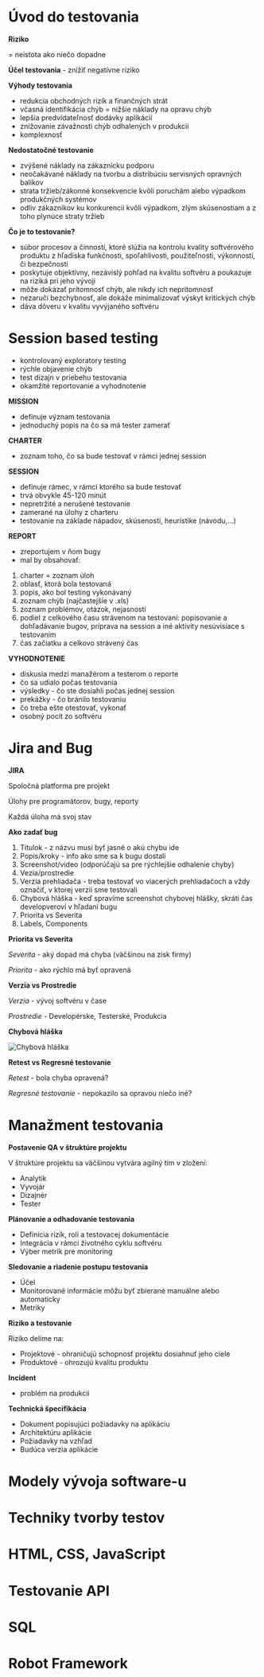 # Úvod do testovania 

**Riziko**

= neistota ako niečo dopadne

**Účel testovania** - znížiť negatívne riziko

**Výhody testovania** 
- redukcia obchodných rizík a finančných strát
- včasná identifikácia chýb = nižšie náklady na opravu chýb
- lepšia predvídateľnosť dodávky aplikácií
- znižovanie závažnosti chýb odhalených v produkcii
- komplexnosť

**Nedostatočné testovanie**
- zvýšené náklady na zákaznícku podporu
- neočakávané náklady na tvorbu a distribúciu servisných opravných balíkov
- strata tržieb/zákonné konsekvencie kvôli poruchám alebo výpadkom produkčných systémov
- odliv zákazníkov ku konkurencii kvôli výpadkom, zlým skúsenostiam a z toho plynúce straty tržieb

**Čo je to testovanie?**
- súbor procesov a činností, ktoré slúžia na kontrolu kvality softvérového produktu z hľadiska funkčnosti, spoľahlivosti, použiteľnosti, výkonnosti, či bezpečnosti
- poskytuje objektívny, nezávislý pohľad na kvalitu softvéru a poukazuje na riziká pri jeho vývoji
- môže dokázať prítomnosť chýb, ale nikdy ich neprítomnosť
- nezaručí bezchybnosť, ale dokáže minimalizovať výskyt kritických chýb 
- dáva dôveru v kvalitu vyvýjaného softvéru

# Session based testing 

- kontrolovaný exploratory testing
- rýchle objavenie chýb
- test dizajn v priebehu testovania
- okamžité reportovanie a vyhodnotenie

**MISSION**
- definuje význam testovania
- jednoduchý popis na čo sa má tester zamerať

**CHARTER**
- zoznam toho, čo sa bude testovať v rámci jednej session

**SESSION**
- definuje rámec, v rámci ktorého sa bude testovať
- trvá obvykle 45-120 minút
- nepretržité a nerušené testovanie
- zamerané na úlohy z charteru
- testovanie na základe nápadov, skúseností, heuristike (návodu,...)

**REPORT**
- zreportujem v ňom bugy
- mal by obsahovať: 
1. charter = zoznam úloh
2. oblasť, ktorá bola testovaná
3. popis, ako bol testing vykonávaný
4. zoznam chýb (najčastejšie v .xls)
5. zoznam problémov, otázok, nejasností
6. podiel z celkového času strávenom na testovaní: popisovanie a dohľadávanie bugov, príprava na session a iné aktivity nesúvisiace s testovaním
7. čas začiatku a celkovo strávený čas

**VYHODNOTENIE**
- diskusia medzi manažérom a testerom o reporte
- čo sa udialo počas testovania
- výsledky - čo ste dosiahli počas jednej session
- prekážky - čo bránilo testovaniu
- čo treba ešte otestovať, vykonať
- osobný pocit zo softvéru

# Jira and Bug
**JIRA**

Spoločná platforma pre projekt

Úlohy pre programátorov, bugy, reporty

Každá úloha má svoj stav

**Ako zadať bug**

1. Titulok - z názvu musí byť jasné o akú chybu ide
2. Popis/kroky - info ako sme sa k bugu dostali
3. Screenshot/video (odporúčajú sa pre rýchlejšie odhalenie chyby)
4. Vezia/prostredie
5. Verzia prehliadača - treba testovať vo viacerých prehliadačoch a vždy označiť, v ktorej verzii sme testovali
6. Chybová hláška - keď spravíme screenshot chybovej hlášky, skráti čas developverovi v hľadaní bugu
7. Priorita vs Severita
8. Labels, Components

**Priorita vs Severita**

*Severita* - aký dopad má chyba (väčšinou na zisk firmy)

*Priorita* - ako rýchlo má byť opravená

**Verzia vs Prostredie**

*Verzia* - vývoj softvéru v čase

*Prostredie* - Developérske, Testerské, Produkcia

**Chybová hláška**

![Chybová hláška](ERROR.jpg)

**Retest vs Regresné testovanie**

*Retest* - bola chyba opravená?

*Regresné testovanie* - nepokazilo sa opravou niečo iné?
# Manažment testovania 

**Postavenie QA v štruktúre projektu**

V štruktúre projektu sa väčšinou vytvára agilný tím v zložení: 
- Analytik 
- Vyvojár 
- Dizajnér 
- Tester

**Plánovanie a odhadovanie testovania**
- Definícia rizík, rolí a testovacej dokumentácie
- Integrácia v rámci životného cyklu softvéru
- Výber metrík pre monitoring

**Sledovanie a riadenie postupu testovania**
- Účel
- Monitorované informácie môžu byť zbierané manuálne alebo automaticky
- Metriky

**Riziko a testovanie**

Riziko delíme na:
- Projektové - ohraničujú schopnosť projektu dosiahnuť jeho ciele
- Produktové - ohrozujú kvalitu produktu

**Incident**
- problém na produkcii

**Technická špecifikácia**
- Dokument popisujúci 
požiadavky na aplikáciu
- Architektúru aplikácie
- Požiadavky na vzhľad
- Budúca verzia aplikácie

# Modely vývoja software-u 
# Techniky tvorby testov
# HTML, CSS, JavaScript 
# Testovanie API 
# SQL 
# Robot Framework 
